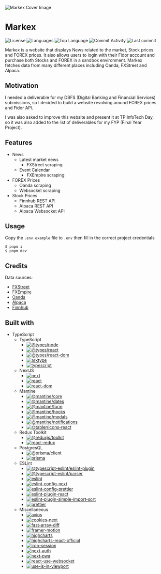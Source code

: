 ![Markex Cover Image](https://res.cloudinary.com/zs1l3nt/image/upload/repositories/web-next-markex.png)

# Markex

![License](https://img.shields.io/github/license/zS1L3NT/web-next-markex?style=for-the-badge) ![Languages](https://img.shields.io/github/languages/count/zS1L3NT/web-next-markex?style=for-the-badge) ![Top Language](https://img.shields.io/github/languages/top/zS1L3NT/web-next-markex?style=for-the-badge) ![Commit Activity](https://img.shields.io/github/commit-activity/y/zS1L3NT/web-next-markex?style=for-the-badge) ![Last commit](https://img.shields.io/github/last-commit/zS1L3NT/web-next-markex?style=for-the-badge)

Markex is a website that displays News related to the market, Stock prices and FOREX prices. It also allows users to login with their Fidor account and purchase both Stocks and FOREX in a sandbox environment. Markex fetches data from many different places including Oanda, FXStreet and Alpaca.

## Motivation

I needed a deliverable for my DBFS (Digital Banking and Financial Services) submissions, so I decided to build a website revolving around FOREX prices and Fidor API.

I was also asked to improve this website and present it at TP InfoTech Day, so it was also added to the list of deliverables for my FYP (Final Year Project).

## Features

-	News
	-	Latest market news
		-	FXStreet scraping
	-	Event Calendar
		-	FXEmpire scraping
-	FOREX Prices
	-	Oanda scraping
	-	Websocket scraping
-	Stock Prices
	-	Finnhub REST API
	-	Alpaca REST API
	-	Alpaca Websocket API

## Usage

Copy the `.env.example` file to `.env` then fill in the correct project credentials
 
```
$ pnpm i
$ pnpm dev
```

## Credits

Data sources:
-	[FXStreet](https://www.fxstreet.com/)
-	[FXEmpire](https://www.fxempire.com/)
-	[Oanda](https://www.oanda.com/)
-	[Alpaca](https://alpaca.markets/)
-	[Finnhub](https://finnhub.io/)

## Built with

-	TypeScript
	-	TypeScript
        -   [![@types/node](https://img.shields.io/badge/%40types%2Fnode-20.1.5-red?style=flat-square)](https://npmjs.com/package/@types/node/v/20.1.5)
        -   [![@types/react](https://img.shields.io/badge/%40types%2Freact-18.2.6-red?style=flat-square)](https://npmjs.com/package/@types/react/v/18.2.6)
        -   [![@types/react-dom](https://img.shields.io/badge/%40types%2Freact--dom-18.2.4-red?style=flat-square)](https://npmjs.com/package/@types/react-dom/v/18.2.4)
        -   [![arktype](https://img.shields.io/badge/arktype-1.0.14--alpha-red?style=flat-square)](https://npmjs.com/package/arktype/v/1.0.14-alpha)
        -   [![typescript](https://img.shields.io/badge/typescript-5.0.4-red?style=flat-square)](https://npmjs.com/package/typescript/v/5.0.4)
	-	NextJS
        -   [![next](https://img.shields.io/badge/next-13.4.2-red?style=flat-square)](https://npmjs.com/package/next/v/13.4.2)
        -   [![react](https://img.shields.io/badge/react-18.2.0-red?style=flat-square)](https://npmjs.com/package/react/v/18.2.0)
        -   [![react-dom](https://img.shields.io/badge/react--dom-18.2.0-red?style=flat-square)](https://npmjs.com/package/react-dom/v/18.2.0)
	-	Mantine
        -   [![@mantine/core](https://img.shields.io/badge/%40mantine%2Fcore-%5E6.0.10-red?style=flat-square)](https://npmjs.com/package/@mantine/core/v/6.0.10)
        -   [![@mantine/dates](https://img.shields.io/badge/%40mantine%2Fdates-%5E6.0.11-red?style=flat-square)](https://npmjs.com/package/@mantine/dates/v/6.0.11)
        -   [![@mantine/form](https://img.shields.io/badge/%40mantine%2Fform-%5E6.0.10-red?style=flat-square)](https://npmjs.com/package/@mantine/form/v/6.0.10)
        -   [![@mantine/hooks](https://img.shields.io/badge/%40mantine%2Fhooks-%5E6.0.10-red?style=flat-square)](https://npmjs.com/package/@mantine/hooks/v/6.0.10)
        -   [![@mantine/modals](https://img.shields.io/badge/%40mantine%2Fmodals-%5E6.0.10-red?style=flat-square)](https://npmjs.com/package/@mantine/modals/v/6.0.10)
        -   [![@mantine/notifications](https://img.shields.io/badge/%40mantine%2Fnotifications-%5E6.0.11-red?style=flat-square)](https://npmjs.com/package/@mantine/notifications/v/6.0.11)
        -   [![@tabler/icons-react](https://img.shields.io/badge/%40tabler%2Ficons--react-%5E2.18.0-red?style=flat-square)](https://npmjs.com/package/@tabler/icons-react/v/2.18.0)
	-	Redux Toolkit
        -   [![@reduxjs/toolkit](https://img.shields.io/badge/%40reduxjs%2Ftoolkit-%5E1.9.5-red?style=flat-square)](https://npmjs.com/package/@reduxjs/toolkit/v/1.9.5)
        -   [![react-redux](https://img.shields.io/badge/react--redux-%5E8.0.5-red?style=flat-square)](https://npmjs.com/package/react-redux/v/8.0.5)
	-	PostgresQL
        -   [![@prisma/client](https://img.shields.io/badge/%40prisma%2Fclient-4.14.1-red?style=flat-square)](https://npmjs.com/package/@prisma/client/v/4.14.1)
        -   [![prisma](https://img.shields.io/badge/prisma-%5E4.14.1-red?style=flat-square)](https://npmjs.com/package/prisma/v/4.14.1)
	-	ESLint
        -   [![@typescript-eslint/eslint-plugin](https://img.shields.io/badge/%40typescript--eslint%2Feslint--plugin-latest-red?style=flat-square)](https://npmjs.com/package/@typescript-eslint/eslint-plugin/v/latest)
        -   [![@typescript-eslint/parser](https://img.shields.io/badge/%40typescript--eslint%2Fparser-latest-red?style=flat-square)](https://npmjs.com/package/@typescript-eslint/parser/v/latest)
        -   [![eslint](https://img.shields.io/badge/eslint-latest-red?style=flat-square)](https://npmjs.com/package/eslint/v/latest)
        -   [![eslint-config-next](https://img.shields.io/badge/eslint--config--next-latest-red?style=flat-square)](https://npmjs.com/package/eslint-config-next/v/latest)
        -   [![eslint-config-prettier](https://img.shields.io/badge/eslint--config--prettier-latest-red?style=flat-square)](https://npmjs.com/package/eslint-config-prettier/v/latest)
        -   [![eslint-plugin-react](https://img.shields.io/badge/eslint--plugin--react-latest-red?style=flat-square)](https://npmjs.com/package/eslint-plugin-react/v/latest)
        -   [![eslint-plugin-simple-import-sort](https://img.shields.io/badge/eslint--plugin--simple--import--sort-latest-red?style=flat-square)](https://npmjs.com/package/eslint-plugin-simple-import-sort/v/latest)
        -   [![prettier](https://img.shields.io/badge/prettier-latest-red?style=flat-square)](https://npmjs.com/package/prettier/v/latest)
	-	Miscellaneous
        -   [![axios](https://img.shields.io/badge/axios-%5E1.4.0-red?style=flat-square)](https://npmjs.com/package/axios/v/1.4.0)
        -   [![cookies-next](https://img.shields.io/badge/cookies--next-%5E4.0.0-red?style=flat-square)](https://npmjs.com/package/cookies-next/v/4.0.0)
        -   [![fast-array-diff](https://img.shields.io/badge/fast--array--diff-%5E1.1.0-red?style=flat-square)](https://npmjs.com/package/fast-array-diff/v/1.1.0)
        -   [![framer-motion](https://img.shields.io/badge/framer--motion-%5E10.12.12-red?style=flat-square)](https://npmjs.com/package/framer-motion/v/10.12.12)
        -   [![highcharts](https://img.shields.io/badge/highcharts-%5E11.0.1-red?style=flat-square)](https://npmjs.com/package/highcharts/v/11.0.1)
        -   [![highcharts-react-official](https://img.shields.io/badge/highcharts--react--official-%5E3.2.0-red?style=flat-square)](https://npmjs.com/package/highcharts-react-official/v/3.2.0)
        -   [![iron-session](https://img.shields.io/badge/iron--session-%5E6.3.1-red?style=flat-square)](https://npmjs.com/package/iron-session/v/6.3.1)
        -   [![next-auth](https://img.shields.io/badge/next--auth-%5E4.23.1-red?style=flat-square)](https://npmjs.com/package/next-auth/v/4.23.1)
        -   [![next-pwa](https://img.shields.io/badge/next--pwa-%5E5.6.0-red?style=flat-square)](https://npmjs.com/package/next-pwa/v/5.6.0)
        -   [![react-use-websocket](https://img.shields.io/badge/react--use--websocket-%5E4.4.0-red?style=flat-square)](https://npmjs.com/package/react-use-websocket/v/4.4.0)
        -   [![use-is-in-viewport](https://img.shields.io/badge/use--is--in--viewport-%5E1.0.9-red?style=flat-square)](https://npmjs.com/package/use-is-in-viewport/v/1.0.9)